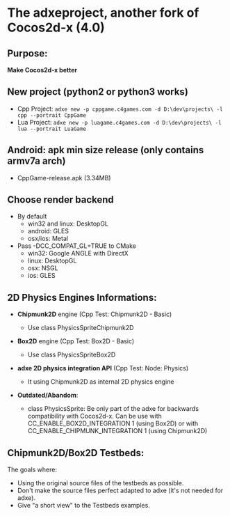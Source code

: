 # The adxeproject, another fork of Cocos2d-x (4.0)

## Purpose:
**Make Cocos2d-x better**

## New project (python2 or python3 works)
* Cpp Project: ```adxe new -p cppgame.c4games.com -d D:\dev\projects\ -l cpp --portrait CppGame```
* Lua Project: ```adxe new -p luagame.c4games.com -d D:\dev\projects\ -l lua --portrait LuaGame```

## Android: apk min size release (only contains armv7a arch)
- CppGame-release.apk (3.34MB)

## Choose render backend
- By default
  - win32 and linux: DesktopGL
  - android: GLES
  - osx/ios: Metal
- Pass -DCC_COMPAT_GL=TRUE to CMake
  - win32: Google ANGLE with DirectX
  - linux: DesktopGL
  - osx: NSGL
  - ios: GLES

## 2D Physics Engines Informations:
- **Chipmunk2D** engine (Cpp Test: Chipmunk2D - Basic) 
  - Use class PhysicsSpriteChipmunk2D 
- **Box2D** engine (Cpp Test: Box2D - Basic)
  - Use class PhysicsSpriteBox2D 
- **adxe 2D physics integration API** (Cpp Test: Node: Physics)
  - It using Chipmunk2D as internal 2D physics engine

- **Outdated/Abandom**:
  - class PhysicsSprite: Be only part of the adxe for backwards compatibility with Cocos2d-x. Can be use with CC_ENABLE_BOX2D_INTEGRATION 1 (using Box2D) or with CC_ENABLE_CHIPMUNK_INTEGRATION 1 (using Chipmunk2D)

## Chipmunk2D/Box2D Testbeds:
The goals where: 
- Using the original source files of the testbeds as possible. 
- Don't make the source files perfect adapted to adxe (it's not needed for adxe).
- Give "a short view" to the Testbeds examples.
